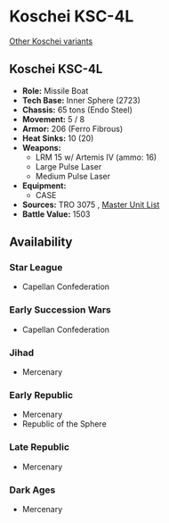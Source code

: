 # Koschei KSC-4L 

[Other Koschei variants](../koschei.md) 

## Koschei KSC-4L 

- **Role:** Missile Boat 
- **Tech Base:** Inner Sphere (2723) 
- **Chassis:** 65 tons (Endo Steel) 
- **Movement:** 5 / 8 
- **Armor:** 206 (Ferro Fibrous) 
- **Heat Sinks:** 10 (20) 
- **Weapons:** 
  - LRM 15 w/ Artemis IV (ammo: 16) 
  - Large Pulse Laser 
  - Medium Pulse Laser 
- **Equipment:** 
  - CASE 
- **Sources:** TRO 3075 , [Master Unit List](http://masterunitlist.info/Unit/Details/1823/koschei-ksc-4l) 
- **Battle Value:** 1503 

## Availability 

### Star League 

- Capellan Confederation 

### Early Succession Wars 

- Capellan Confederation 

### Jihad 

- Mercenary 

### Early Republic 

- Mercenary 
- Republic of the Sphere 

### Late Republic 

- Mercenary 

### Dark Ages 

- Mercenary 

